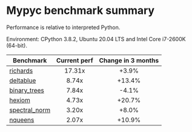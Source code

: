 # Mypyc benchmark summary

Performance is relative to interpreted Python.

Environment: CPython 3.8.2, Ubuntu 20.04 LTS and Intel Core i7-2600K (64-bit).

| Benchmark | Current perf | Change in 3 months |
| --- | :---: | :---: |
| [richards](benchmarks/richards.md) | 17.31x | +3.9% |
| [deltablue](benchmarks/deltablue.md) | 8.74x | +13.4% |
| [binary_trees](benchmarks/binary_trees.md) | 7.84x | -4.1% |
| [hexiom](benchmarks/hexiom.md) | 4.73x | +20.7% |
| [spectral_norm](benchmarks/spectral_norm.md) | 3.20x | +8.0% |
| [nqueens](benchmarks/nqueens.md) | 2.07x | +10.9% |
